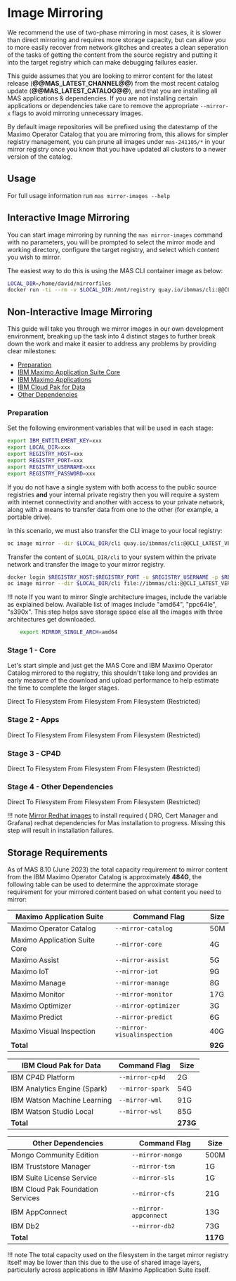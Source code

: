 Image Mirroring
===============================================================================
We recommend the use of two-phase mirroring in most cases, it is slower than direct mirroring and requires more storage capacity, but can allow you to more easily recover from network glitches and creates a clean seperation of the tasks of getting the content from the source registry and putting it into the target registry which can make debugging failures easier.

This guide assumes that you are looking to mirror content for the latest release (**@@MAS_LATEST_CHANNEL@@**) from the most recent catalog update (**@@MAS_LATEST_CATALOG@@**), and that you are installing all MAS applications & dependencies.  If you are not installing certain applications or dependencies take care to remove the appropriate `--mirror-x` flags to avoid mirroring unnecessary images.

By default image repositories will be prefixed using the datestamp of the Maximo Operator Catalog that you are mirroring from, this allows for simpler registry management, you can prune all images under `mas-241105/*` in your mirror registry once you know that you have updated all clusters to a newer version of the catalog.


Usage
-------------------------------------------------------------------------------
For full usage information run `mas mirror-images --help`


Interactive Image Mirroring
-------------------------------------------------------------------------------
You can start image mirroring by running the `mas mirror-images` command with no parameters, you will be prompted to select the mirror mode and working directory, configure the target registry, and select which content you wish to mirror.

The easiest way to do this is using the MAS CLI container image as below:

```bash
LOCAL_DIR=/home/david/mirrorfiles
docker run -ti --rm -v $LOCAL_DIR:/mnt/registry quay.io/ibmmas/cli:@@CLI_LATEST_VERSION@@ mas mirror-images
```


Non-Interactive Image Mirroring
-------------------------------------------------------------------------------
This guide will take you through we mirror images in our own development environment, breaking up the task into 4 distinct stages to further break down the work and make it easier to address any problems by providing clear milestones:

- [Preparation](#preparation)
- [IBM Maximo Application Suite Core](#stage-1-core)
- [IBM Maximo Applications](#stage-2-apps)
- [IBM Cloud Pak for Data](#stage-3-cp4d)
- [Other Dependencies](#stage-4-other-dependencies)

### Preparation
Set the following environment variables that will be used in each stage:

```bash
export IBM_ENTITLEMENT_KEY=xxx
export LOCAL_DIR=xxx
export REGISTRY_HOST=xxx
export REGISTRY_PORT=xxx
export REGISTRY_USERNAME=xxx
export REGISTRY_PASSWORD=xxx
```

If you do not have a single system with both access to the public source registries **and** your internal private registry then you will require a system with internet connectivity and another with access to your private network, along with a means to transfer data from one to the other (for example, a portable drive).

In this scenario, we must also transfer the CLI image to your local registry:

```bash
oc image mirror --dir $LOCAL_DIR/cli quay.io/ibmmas/cli:@@CLI_LATEST_VERSION@@ file://ibmmas/cli:@@CLI_LATEST_VERSION@@
```

Transfer the content of `$LOCAL_DIR/cli` to your system within the private network and transfer the image to your mirror registry.

```bash
docker login $REGISTRY_HOST:$REGISTRY_PORT -u $REGISTRY_USERNAME -p $REGISTRY_PASSWORD
oc image mirror --dir $LOCAL_DIR/cli file://ibmmas/cli:@@CLI_LATEST_VERSION@@ $REGISTRY_HOST:$REGISTRY_PORT/ibmmas/cli:@@CLI_LATEST_VERSION@@
```
!!! note
    If you want to mirror Single architecture images, include the variable as explained below. Available list of images include "amd64", "ppc64le", "s390x". This step helps save storage space else all the images with three architectures get downloaded. 
```bash
    export MIRROR_SINGLE_ARCH=amd64
```
### Stage 1 - Core
Let's start simple and just get the MAS Core and IBM Maximo Operator Catalog mirrored to the registry, this shouldn't take long and provides an early measure of the download and upload performance to help estimate the time to complete the larger stages.

<cds-tabs trigger-content="Select an item" value="direct">
  <cds-tab id="tab-direct-core" target="panel-direct-core" value="direct">Direct</cds-tab>
  <cds-tab id="tab-to-core" target="panel-to-core" value="to">To Filesystem</cds-tab>
  <cds-tab id="tab-from-core" target="panel-from-core" value="from">From Filesystem</cds-tab>
  <cds-tab id="tab-from-restricted-core" target="panel-from-restricted-core" value="from-restricted">From Filesystem (Restricted)</cds-tab>
</cds-tabs>

<div class="tab-panel">
  <div id="panel-direct-core" role="tabpanel" aria-labelledby="tab-direct-core" hidden>

```bash
docker run -ti --rm -v $LOCAL_DIR:/mnt/registry quay.io/ibmmas/cli:@@CLI_LATEST_VERSION@@ mas mirror-images \
  -m direct -d /mnt/registry/core \
  -H $REGISTRY_HOST -P $REGISTRY_PORT -u $REGISTRY_USERNAME -p $REGISTRY_PASSWORD \
  -c @@MAS_LATEST_CATALOG@@ -C @@MAS_LATEST_CHANNEL@@ \
  --mirror-catalog --mirror-core \
  --ibm-entitlement $IBM_ENTITLEMENT_KEY
```

  </div>
  <div id="panel-to-core" role="tabpanel" aria-labelledby="tab-to-core" hidden>

```bash
docker run -ti --rm -v $LOCAL_DIR:/mnt/registry quay.io/ibmmas/cli:@@CLI_LATEST_VERSION@@ mas mirror-images \
  -m to-filesystem -d /mnt/registry/core \
  -H $REGISTRY_HOST -P $REGISTRY_PORT -u $REGISTRY_USERNAME -p $REGISTRY_PASSWORD \
  -c @@MAS_LATEST_CATALOG@@ -C @@MAS_LATEST_CHANNEL@@ \
  --mirror-catalog --mirror-core \
  --ibm-entitlement $IBM_ENTITLEMENT_KEY
```

  </div>
  <div id="panel-from-core" role="tabpanel" aria-labelledby="tab-from-core" hidden>

```bash
docker run -ti --rm -v $LOCAL_DIR:/mnt/registry quay.io/ibmmas/cli:@@CLI_LATEST_VERSION@@ mas mirror-images \
  -m from-filesystem -d /mnt/registry/core \
  -H $REGISTRY_HOST -P $REGISTRY_PORT -u $REGISTRY_USERNAME -p $REGISTRY_PASSWORD \
  -c @@MAS_LATEST_CATALOG@@ -C @@MAS_LATEST_CHANNEL@@ \
  --mirror-catalog --mirror-core
```

  </div>
  <div id="panel-from-restricted-core" role="tabpanel" aria-labelledby="tab-from-restricted-core" hidden>
    <p>Transfer the contents of <code>$LOCAL_DIR/core</code> to your system in the private network and run the second phase using the CLI image that was mirrored to your private registry during preparation.</p>

```bash
docker run -ti --rm -v $LOCAL_DIR:/mnt/registry $REGISTRY_HOST:$REGISTRY_PORT/ibmmas/cli:@@CLI_LATEST_VERSION@@ mas mirror-images \
  -m from-filesystem -d /mnt/registry/core \
  -H $REGISTRY_HOST -P $REGISTRY_PORT -u $REGISTRY_USERNAME -p $REGISTRY_PASSWORD \
  -c @@MAS_LATEST_CATALOG@@ -C @@MAS_LATEST_CHANNEL@@ \
  --mirror-catalog --mirror-core
```

  </div>
</div>


### Stage 2 - Apps

<cds-tabs trigger-content="Select an item" value="direct">
  <cds-tab id="tab-direct-apps" target="panel-direct-apps" value="direct">Direct</cds-tab>
  <cds-tab id="tab-to-apps" target="panel-to-apps" value="to">To Filesystem</cds-tab>
  <cds-tab id="tab-from-apps" target="panel-from-apps" value="from">From Filesystem</cds-tab>
  <cds-tab id="tab-from-restricted-apps" target="panel-from-restricted-apps" value="from-restricted">From Filesystem (Restricted)</cds-tab>
</cds-tabs>

<div class="tab-panel">
  <div id="panel-direct-apps" role="tabpanel" aria-labelledby="tab-direct-apps" hidden>

```bash
docker run -ti --rm -v $LOCAL_DIR:/mnt/registry quay.io/ibmmas/cli:@@CLI_LATEST_VERSION@@ mas mirror-images \
  -m direct -d /mnt/registry/apps \
  -H $REGISTRY_HOST -P $REGISTRY_PORT -u $REGISTRY_USERNAME -p $REGISTRY_PASSWORD \
  -c @@MAS_LATEST_CATALOG@@ -C @@MAS_LATEST_CHANNEL@@ \
  --mirror-assist --mirror-iot --mirror-manage --mirror-icd --mirror-monitor --mirror-optimizer --mirror-predict --mirror-visualinspection \
  --ibm-entitlement $IBM_ENTITLEMENT_KEY
```

  </div>
  <div id="panel-to-apps" role="tabpanel" aria-labelledby="tab-to-apps" hidden>

```bash
docker run -ti --rm -v $LOCAL_DIR:/mnt/registry quay.io/ibmmas/cli:@@CLI_LATEST_VERSION@@ mas mirror-images \
  -m to-filesystem -d /mnt/registry/apps \
  -H $REGISTRY_HOST -P $REGISTRY_PORT -u $REGISTRY_USERNAME -p $REGISTRY_PASSWORD \
  -c @@MAS_LATEST_CATALOG@@ -C @@MAS_LATEST_CHANNEL@@ \
  --mirror-assist --mirror-iot --mirror-manage --mirror-icd --mirror-monitor --mirror-optimizer --mirror-predict --mirror-visualinspection \
  --ibm-entitlement $IBM_ENTITLEMENT_KEY
```

  </div>
  <div id="panel-from-apps" role="tabpanel" aria-labelledby="tab-from-apps" hidden>

```bash
docker run -ti --rm -v $LOCAL_DIR:/mnt/registry quay.io/ibmmas/cli:@@CLI_LATEST_VERSION@@ mas mirror-images \
  -m from-filesystem -d /mnt/registry/apps \
  -H $REGISTRY_HOST -P $REGISTRY_PORT -u $REGISTRY_USERNAME -p $REGISTRY_PASSWORD \
  -c @@MAS_LATEST_CATALOG@@ -C @@MAS_LATEST_CHANNEL@@ \
  --mirror-assist --mirror-iot --mirror-manage --mirror-icd --mirror-monitor --mirror-optimizer --mirror-predict --mirror-visualinspection
```

  </div>
  <div id="panel-from-restricted-apps" role="tabpanel" aria-labelledby="tab-from-restricted-apps" hidden>
    <p>Transfer the contents of <code>$LOCAL_DIR/apps</code> to your system in the private network and run the second phase using the CLI image that was mirrored to your private registry during preparation.</p>

```bash
docker run -ti --rm -v $LOCAL_DIR:/mnt/registry $REGISTRY_HOST:$REGISTRY_PORT/ibmmas/cli:@@CLI_LATEST_VERSION@@ mas mirror-images \
  -m from-filesystem -d /mnt/registry/apps \
  -H $REGISTRY_HOST -P $REGISTRY_PORT -u $REGISTRY_USERNAME -p $REGISTRY_PASSWORD \
  -c @@MAS_LATEST_CATALOG@@ -C @@MAS_LATEST_CHANNEL@@ \
  --mirror-assist --mirror-iot --mirror-manage --mirror-icd --mirror-monitor --mirror-optimizer --mirror-predict --mirror-visualinspection
```

  </div>
</div>


### Stage 3 - CP4D

<cds-tabs trigger-content="Select an item" value="direct">
  <cds-tab id="tab-direct-cp4d" target="panel-direct-cp4d" value="direct">Direct</cds-tab>
  <cds-tab id="tab-to-cp4d" target="panel-to-cp4d" value="to">To Filesystem</cds-tab>
  <cds-tab id="tab-from-cp4d" target="panel-from-cp4d" value="from">From Filesystem</cds-tab>
  <cds-tab id="tab-from-restricted-cp4d" target="panel-from-restricted-cp4d" value="from-restricted">From Filesystem (Restricted)</cds-tab>
</cds-tabs>

<div class="tab-panel">
  <div id="panel-direct-cp4d" role="tabpanel" aria-labelledby="tab-direct-cp4d" hidden>

```bash
docker run -ti --rm -v $LOCAL_DIR:/mnt/registry quay.io/ibmmas/cli:@@CLI_LATEST_VERSION@@ mas mirror-images \
  -m direct -d /mnt/registry/cp4d \
  -H $REGISTRY_HOST -P $REGISTRY_PORT- u $REGISTRY_USERNAME -p $REGISTRY_PASSWORD \
  -c @@MAS_LATEST_CATALOG@@ -C @@MAS_LATEST_CHANNEL@@ \
  --mirror-cp4d --mirror-spark --mirror-wml --mirror-wsl --mirror-cognos \
  --ibm-entitlement $IBM_ENTITLEMENT_KEY
```

  </div>
  <div id="panel-to-cp4d" role="tabpanel" aria-labelledby="tab-to-cp4d" hidden>

```bash
docker run -ti --rm -v $LOCAL_DIR:/mnt/registry quay.io/ibmmas/cli:@@CLI_LATEST_VERSION@@ mas mirror-images \
  -m to-filesystem -d /mnt/registry/cp4d \
  -H $REGISTRY_HOST -P $REGISTRY_PORT- u $REGISTRY_USERNAME -p $REGISTRY_PASSWORD \
  -c @@MAS_LATEST_CATALOG@@ -C @@MAS_LATEST_CHANNEL@@ \
  --mirror-cp4d --mirror-spark --mirror-wml --mirror-wsl --mirror-cognos \
  --ibm-entitlement $IBM_ENTITLEMENT_KEY
```

  </div>
  <div id="panel-from-cp4d" role="tabpanel" aria-labelledby="tab-from-cp4d" hidden>

```bash
docker run -ti --rm -v $LOCAL_DIR:/mnt/registry quay.io/ibmmas/cli:@@CLI_LATEST_VERSION@@ mas mirror-images \
  -m from-filesystem -d /mnt/registry/cp4d \
  -H $REGISTRY_HOST -P $REGISTRY_PORT- u $REGISTRY_USERNAME -p $REGISTRY_PASSWORD \
  -c @@MAS_LATEST_CATALOG@@ -C @@MAS_LATEST_CHANNEL@@ \
  --mirror-cp4d --mirror-spark --mirror-wml --mirror-wsl --mirror-cognos
```

  </div>
  <div id="panel-from-restricted-cp4d" role="tabpanel" aria-labelledby="tab-from-restricted-cp4d" hidden>
    <p>Transfer the contents of <code>$LOCAL_DIR/cp4d</code> to your system in the private network and run the second phase using the CLI image that was mirrored to your private registry during preparation.</p>

```bash
docker run -ti --rm -v $LOCAL_DIR:/mnt/registry $REGISTRY_HOST:$REGISTRY_PORT/ibmmas/cli:@@CLI_LATEST_VERSION@@ mas mirror-images \
  -m from-filesystem -d /mnt/registry/cp4d \
  -H $REGISTRY_HOST -P $REGISTRY_PORT- u $REGISTRY_USERNAME -p $REGISTRY_PASSWORD \
  -c @@MAS_LATEST_CATALOG@@ -C @@MAS_LATEST_CHANNEL@@ \
  --mirror-cp4d --mirror-spark --mirror-wml --mirror-wsl --mirror-cognos
```

  </div>
</div>


### Stage 4 - Other Dependencies

<cds-tabs trigger-content="Select an item" value="direct">
  <cds-tab id="tab-direct-other" target="panel-direct-other" value="direct">Direct</cds-tab>
  <cds-tab id="tab-to-other" target="panel-to-other" value="to">To Filesystem</cds-tab>
  <cds-tab id="tab-from-other" target="panel-from-other" value="from">From Filesystem</cds-tab>
  <cds-tab id="tab-from-restricted-other" target="panel-from-restricted-other" value="from-restricted">From Filesystem (Restricted)</cds-tab>
</cds-tabs>

<div class="tab-panel">
  <div id="panel-direct-other" role="tabpanel" aria-labelledby="tab-direct-other" hidden>

```bash
docker run -ti --rm -v $LOCAL_DIR:/mnt/registry quay.io/ibmmas/cli:@@CLI_LATEST_VERSION@@ mas mirror-images \
  -m direct -d /mnt/registry/other \
  -H $REGISTRY_HOST -P $REGISTRY_PORT -u $REGISTRY_USERNAME -p $REGISTRY_PASSWORD \
  -c @@MAS_LATEST_CATALOG@@ -C @@MAS_LATEST_CHANNEL@@ \
  --mirror-mongo --mirror-tsm --mirror-sls --mirror-cfs --mirror-db2 --mirror-appconnect \
  --ibm-entitlement $IBM_ENTITLEMENT_KEY
```

  </div>
  <div id="panel-to-other" role="tabpanel" aria-labelledby="tab-to-other" hidden>

```bash
docker run -ti --rm -v $LOCAL_DIR:/mnt/registry quay.io/ibmmas/cli:@@CLI_LATEST_VERSION@@ mas mirror-images \
  -m to-filesystem -d /mnt/registry/other \
  -H $REGISTRY_HOST -P $REGISTRY_PORT -u $REGISTRY_USERNAME -p $REGISTRY_PASSWORD \
  -c @@MAS_LATEST_CATALOG@@ -C @@MAS_LATEST_CHANNEL@@ \
  --mirror-mongo --mirror-tsm --mirror-sls --mirror-cfs --mirror-db2 --mirror-appconnect \
  --ibm-entitlement $IBM_ENTITLEMENT_KEY
```

  </div>
  <div id="panel-from-other" role="tabpanel" aria-labelledby="tab-from-other" hidden>

```bash
docker run -ti --rm -v $LOCAL_DIR:/mnt/registry quay.io/ibmmas/cli:@@CLI_LATEST_VERSION@@ mas mirror-images \
  -m from-filesystem -d /mnt/registry/other \
  -H $REGISTRY_HOST -P $REGISTRY_PORT -u $REGISTRY_USERNAME -p $REGISTRY_PASSWORD \
  -c @@MAS_LATEST_CATALOG@@ -C @@MAS_LATEST_CHANNEL@@ \
  --mirror-mongo --mirror-tsm --mirror-sls --mirror-cfs --mirror-db2 --mirror-appconnect
```

  </div>
  <div id="panel-from-restricted-other" role="tabpanel" aria-labelledby="tab-from-restricted-other" hidden>
    <p>Transfer the contents of <code>$LOCAL_DIR/other</code> to your system in the private network and run the second phase using the CLI image that was mirrored to your private registry during preparation.</p>

```bash
docker run -ti --rm -v $LOCAL_DIR:/mnt/registry $REGISTRY_HOST:$REGISTRY_PORT/ibmmas/cli:@@CLI_LATEST_VERSION@@ mas mirror-images \
  -m from-filesystem -d /mnt/registry/other \
  -H $REGISTRY_HOST -P $REGISTRY_PORT -u $REGISTRY_USERNAME -p $REGISTRY_PASSWORD \
  -c @@MAS_LATEST_CATALOG@@ -C @@MAS_LATEST_CHANNEL@@ \
  --mirror-mongo --mirror-tsm --mirror-sls --mirror-cfs --mirror-db2 --mirror-appconnect
```

  </div>
</div>

!!! note
    [Mirror Redhat images](https://ibm-mas.github.io/cli/commands/mirror-redhat-images) to install required ( DRO, Cert Manager and Grafana) redhat dependencies for Mas installation to progress. Missing this step will result in installation failures.

Storage Requirements
-------------------------------------------------------------------------------
As of MAS 8.10 (June 2023) the total capacity requirement to mirror content from the IBM Maximo Operator Catalog is approximately **484G**, the following table can be used to determine the approximate storage requirement for your mirrored content based on what content you need to mirror:

| Maximo Application Suite        | Command Flag                | Size    |
| ------------------------------- | --------------------------- | ------- |
| Maximo Operator Catalog         | `--mirror-catalog`          | 50M     |
| Maximo Application Suite Core   | `--mirror-core`             | 4G      |
| Maximo Assist                   | `--mirror-assist`           | 5G      |
| Maximo IoT                      | `--mirror-iot`              | 9G      |
| Maximo Manage                   | `--mirror-manage`           | 8G      |
| Maximo Monitor                  | `--mirror-monitor`          | 17G     |
| Maximo Optimizer                | `--mirror-optimizer`        | 3G      |
| Maximo Predict                  | `--mirror-predict`          | 6G      |
| Maximo Visual Inspection        | `--mirror-visualinspection` | 40G     |
| **Total**                       |                             | **92G** |

| IBM Cloud Pak for Data       | Command Flag                | Size     |
| ---------------------------- | --------------------------- | -------- |
| IBM CP4D Platform            | `--mirror-cp4d`             | 2G       |
| IBM Analytics Engine (Spark) | `--mirror-spark`            | 54G      |
| IBM Watson Machine Learning  | `--mirror-wml`              | 91G      |
| IBM Watson Studio Local      | `--mirror-wsl`              | 85G      |
| **Total**                    |                             | **273G** |

| Other Dependencies                | Command Flag                | Size     |
| --------------------------------- | --------------------------- | -------- |
| Mongo Community Edition           | `--mirror-mongo`            | 500M     |
| IBM Truststore Manager            | `--mirror-tsm`              | 1G       |
| IBM Suite License Service         | `--mirror-sls`              | 1G       |
| IBM Cloud Pak Foundation Services | `--mirror-cfs`              | 21G      |
| IBM AppConnect                    | `--mirror-appconnect`       | 13G      |
| IBM Db2                           | `--mirror-db2`              | 73G      |
| **Total**                         |                             | **117G** |

!!! note
    The total capacity used on the filesystem in the target mirror registry itself may be lower than this due to the use of shared image layers, particularly across applications in IBM Maximo Application Suite itself.
